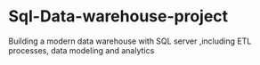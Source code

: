 # Sql-Data-warehouse-project
Building a modern data warehouse with SQL server ,including ETL processes, data modeling and analytics
